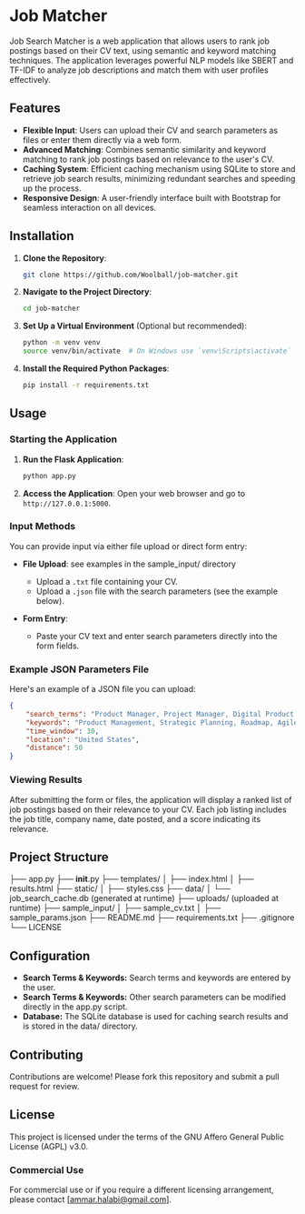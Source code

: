 # Job Matcher

Job Search Matcher is a web application that allows users to rank job postings based on their CV text, using semantic and keyword matching techniques. The application leverages powerful NLP models like SBERT and TF-IDF to analyze job descriptions and match them with user profiles effectively.

## Features
- **Flexible Input**: Users can upload their CV and search parameters as files or enter them directly via a web form.
- **Advanced Matching**: Combines semantic similarity and keyword matching to rank job postings based on relevance to the user's CV.
- **Caching System**: Efficient caching mechanism using SQLite to store and retrieve job search results, minimizing redundant searches and speeding up the process.
- **Responsive Design**: A user-friendly interface built with Bootstrap for seamless interaction on all devices.

## Installation

1. **Clone the Repository**:
    ```bash
    git clone https://github.com/Woolball/job-matcher.git
    ```

2. **Navigate to the Project Directory**:
    ```bash
    cd job-matcher
    ```

3. **Set Up a Virtual Environment** (Optional but recommended):
    ```bash
    python -m venv venv
    source venv/bin/activate  # On Windows use `venv\Scripts\activate`
    ```

4. **Install the Required Python Packages**:
    ```bash
    pip install -r requirements.txt
    ```

## Usage

### Starting the Application

1. **Run the Flask Application**:
    ```bash
    python app.py
    ```

2. **Access the Application**:
   Open your web browser and go to `http://127.0.0.1:5000`.

### Input Methods

You can provide input via either file upload or direct form entry:

- **File Upload**: see examples in the sample_input/ directory
  - Upload a `.txt` file containing your CV.
  - Upload a `.json` file with the search parameters (see the example below).

- **Form Entry**:
  - Paste your CV text and enter search parameters directly into the form fields.

### Example JSON Parameters File

Here's an example of a JSON file you can upload:

```json
{
    "search_terms": "Product Manager, Project Manager, Digital Product Manager, Product Owner, Product Strategy, Business Analyst, Technology Consultant, Product Innovation, Agile Product Manager, Product Development",
    "keywords": "Product Management, Strategic Planning, Roadmap, Agile, Cross-functional, Team Leadership, Market Research, Competitive Analysis, Stakeholder Management, Financial Forecasting, Data Analysis, User Research, A/B Testing, Product Analytics, Go-to-Market Strategy, Feature Prioritization, Business Growth, Customer Satisfaction, Revenue Growth, Digital Transformation",
    "time_window": 30,
    "location": "United States",
    "distance": 50
}
```

### Viewing Results

After submitting the form or files, the application will display a ranked list of job postings based on their relevance to your CV. Each job listing includes the job title, company name, date posted, and a score indicating its relevance.

## Project Structure

├── app.py
├── __init__.py
├── templates/
│   ├── index.html
│   ├── results.html
├── static/
│   ├── styles.css
├── data/
│   └── job_search_cache.db (generated at runtime)
├── uploads/ (uploaded at runtime)
├── sample_input/
│   ├── sample_cv.txt
│   ├── sample_params.json
├── README.md
├── requirements.txt
├── .gitignore
└── LICENSE

## Configuration

- **Search Terms & Keywords:** Search terms and keywords are entered by the user.
- **Search Terms & Keywords:** Other search parameters can be modified directly in the app.py script.
- **Database:** The SQLite database is used for caching search results and is stored in the data/ directory.

## Contributing

Contributions are welcome! Please fork this repository and submit a pull request for review.

## License

This project is licensed under the terms of the GNU Affero General Public License (AGPL) v3.0. 

### Commercial Use

For commercial use or if you require a different licensing arrangement, please contact [ammar.halabi@gmail.com].
